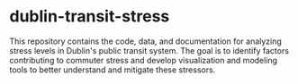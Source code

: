 # dublin-transit-stress
This repository contains the code, data, and documentation for analyzing stress levels in Dublin's public transit system. The goal is to identify factors contributing to commuter stress and develop visualization and modeling tools to better understand and mitigate these stressors.
